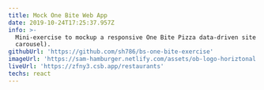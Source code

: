 ```yaml
---
title: Mock One Bite Web App
date: 2019-10-24T17:25:37.957Z
info: >-
  Mini-exercise to mockup a responsive One Bite Pizza data-driven site (nav and
  carousel).
githubUrl: 'https://github.com/sh786/bs-one-bite-exercise'
imageUrl: 'https://sam-hamburger.netlify.com/assets/ob-logo-horiztonal.png'
liveUrl: 'https://zfny3.csb.app/restaurants'
techs: react
---
```


